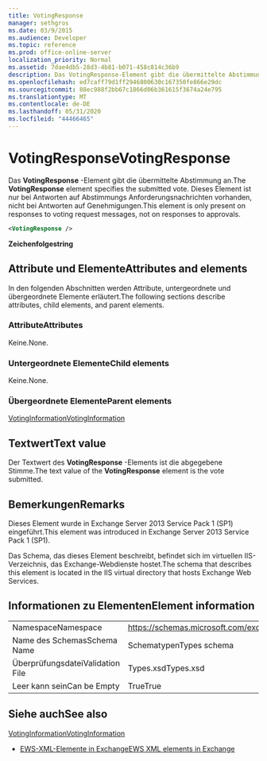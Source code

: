 ```yaml
---
title: VotingResponse
manager: sethgros
ms.date: 03/9/2015
ms.audience: Developer
ms.topic: reference
ms.prod: office-online-server
localization_priority: Normal
ms.assetid: 7dae4db5-28d3-4b81-b071-458c814c36b9
description: Das VotingResponse-Element gibt die übermittelte Abstimmung an. Dieses Element ist nur bei Antworten auf Abstimmungs Anforderungsnachrichten vorhanden, nicht bei Antworten auf Genehmigungen.
ms.openlocfilehash: ed7caff79d1ff2946800630c167350fe866e29dc
ms.sourcegitcommit: 88ec988f2bb67c1866d06b361615f3674a24e795
ms.translationtype: MT
ms.contentlocale: de-DE
ms.lasthandoff: 05/31/2020
ms.locfileid: "44466465"
---
```

# <a name="votingresponse"></a><span data-ttu-id="1cecf-104">VotingResponse</span><span class="sxs-lookup"><span data-stu-id="1cecf-104">VotingResponse</span></span>

<span data-ttu-id="1cecf-105">Das **VotingResponse** -Element gibt die übermittelte Abstimmung an.</span><span class="sxs-lookup"><span data-stu-id="1cecf-105">The **VotingResponse** element specifies the submitted vote.</span></span> <span data-ttu-id="1cecf-106">Dieses Element ist nur bei Antworten auf Abstimmungs Anforderungsnachrichten vorhanden, nicht bei Antworten auf Genehmigungen.</span><span class="sxs-lookup"><span data-stu-id="1cecf-106">This element is only present on responses to voting request messages, not on responses to approvals.</span></span> 
  
```XML
<VotingResponse />
```

 <span data-ttu-id="1cecf-107">**Zeichenfolge**</span><span class="sxs-lookup"><span data-stu-id="1cecf-107">**string**</span></span>
## <a name="attributes-and-elements"></a><span data-ttu-id="1cecf-108">Attribute und Elemente</span><span class="sxs-lookup"><span data-stu-id="1cecf-108">Attributes and elements</span></span>

<span data-ttu-id="1cecf-109">In den folgenden Abschnitten werden Attribute, untergeordnete und übergeordnete Elemente erläutert.</span><span class="sxs-lookup"><span data-stu-id="1cecf-109">The following sections describe attributes, child elements, and parent elements.</span></span>
  
### <a name="attributes"></a><span data-ttu-id="1cecf-110">Attribute</span><span class="sxs-lookup"><span data-stu-id="1cecf-110">Attributes</span></span>

<span data-ttu-id="1cecf-111">Keine.</span><span class="sxs-lookup"><span data-stu-id="1cecf-111">None.</span></span>
  
### <a name="child-elements"></a><span data-ttu-id="1cecf-112">Untergeordnete Elemente</span><span class="sxs-lookup"><span data-stu-id="1cecf-112">Child elements</span></span>

<span data-ttu-id="1cecf-113">Keine.</span><span class="sxs-lookup"><span data-stu-id="1cecf-113">None.</span></span>
  
### <a name="parent-elements"></a><span data-ttu-id="1cecf-114">Übergeordnete Elemente</span><span class="sxs-lookup"><span data-stu-id="1cecf-114">Parent elements</span></span>

[<span data-ttu-id="1cecf-115">VotingInformation</span><span class="sxs-lookup"><span data-stu-id="1cecf-115">VotingInformation</span></span>](votinginformation.md)
  
## <a name="text-value"></a><span data-ttu-id="1cecf-116">Textwert</span><span class="sxs-lookup"><span data-stu-id="1cecf-116">Text value</span></span>

<span data-ttu-id="1cecf-117">Der Textwert des **VotingResponse** -Elements ist die abgegebene Stimme.</span><span class="sxs-lookup"><span data-stu-id="1cecf-117">The text value of the **VotingResponse** element is the vote submitted.</span></span> 
  
## <a name="remarks"></a><span data-ttu-id="1cecf-118">Bemerkungen</span><span class="sxs-lookup"><span data-stu-id="1cecf-118">Remarks</span></span>

<span data-ttu-id="1cecf-119">Dieses Element wurde in Exchange Server 2013 Service Pack 1 (SP1) eingeführt.</span><span class="sxs-lookup"><span data-stu-id="1cecf-119">This element was introduced in Exchange Server 2013 Service Pack 1 (SP1).</span></span>
  
<span data-ttu-id="1cecf-120">Das Schema, das dieses Element beschreibt, befindet sich im virtuellen IIS-Verzeichnis, das Exchange-Webdienste hostet.</span><span class="sxs-lookup"><span data-stu-id="1cecf-120">The schema that describes this element is located in the IIS virtual directory that hosts Exchange Web Services.</span></span>
  
## <a name="element-information"></a><span data-ttu-id="1cecf-121">Informationen zu Elementen</span><span class="sxs-lookup"><span data-stu-id="1cecf-121">Element information</span></span>

|||
|:-----|:-----|
|<span data-ttu-id="1cecf-122">Namespace</span><span class="sxs-lookup"><span data-stu-id="1cecf-122">Namespace</span></span>  <br/> |https://schemas.microsoft.com/exchange/services/2006/types  <br/> |
|<span data-ttu-id="1cecf-123">Name des Schemas</span><span class="sxs-lookup"><span data-stu-id="1cecf-123">Schema Name</span></span>  <br/> |<span data-ttu-id="1cecf-124">Schematypen</span><span class="sxs-lookup"><span data-stu-id="1cecf-124">Types schema</span></span>  <br/> |
|<span data-ttu-id="1cecf-125">Überprüfungsdatei</span><span class="sxs-lookup"><span data-stu-id="1cecf-125">Validation File</span></span>  <br/> |<span data-ttu-id="1cecf-126">Types.xsd</span><span class="sxs-lookup"><span data-stu-id="1cecf-126">Types.xsd</span></span>  <br/> |
|<span data-ttu-id="1cecf-127">Leer kann sein</span><span class="sxs-lookup"><span data-stu-id="1cecf-127">Can be Empty</span></span>  <br/> |<span data-ttu-id="1cecf-128">True</span><span class="sxs-lookup"><span data-stu-id="1cecf-128">True</span></span>  <br/> |
   
## <a name="see-also"></a><span data-ttu-id="1cecf-129">Siehe auch</span><span class="sxs-lookup"><span data-stu-id="1cecf-129">See also</span></span>



[<span data-ttu-id="1cecf-130">VotingInformation</span><span class="sxs-lookup"><span data-stu-id="1cecf-130">VotingInformation</span></span>](votinginformation.md)


- [<span data-ttu-id="1cecf-131">EWS-XML-Elemente in Exchange</span><span class="sxs-lookup"><span data-stu-id="1cecf-131">EWS XML elements in Exchange</span></span>](ews-xml-elements-in-exchange.md)

